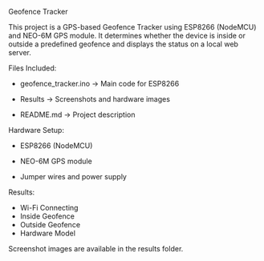 Geofence Tracker

This project is a GPS-based Geofence Tracker using ESP8266 (NodeMCU) and NEO-6M GPS module.
It determines whether the device is inside or outside a predefined geofence and displays the status on a local web server.

Files Included:

- geofence_tracker.ino → Main code for ESP8266

- Results → Screenshots and hardware images

- README.md → Project description

Hardware Setup:

- ESP8266 (NodeMCU)

- NEO-6M GPS module

- Jumper wires and power supply

Results:

- Wi-Fi Connecting
- Inside Geofence
- Outside Geofence
- Hardware Model

Screenshot images are available in the results folder.
